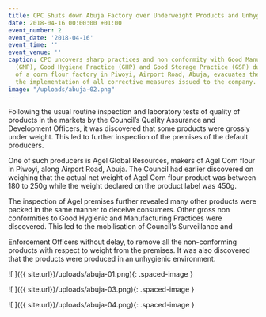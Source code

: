 ```yaml
---
title: CPC Shuts down Abuja Factory over Underweight Products and Unhygienic Environment
date: 2018-04-16 00:00:00 +01:00
event_number: 2
event_date: '2018-04-16'
event_time: ''
event_venue: ''
caption: CPC uncovers sharp practices and non conformity with Good Manufacturing Practice
  (GMP), Good Hygiene Practice (GHP) and Good Storage Practice (GSP) during the inspection
  of a corn flour factory in Piwoyi, Airport Road, Abuja, evacuates the product pending
  the implementation of all corrective measures issued to the company.
image: "/uploads/abuja-02.png"
---
```


Following the usual routine inspection and laboratory tests of quality of products in the markets by the Council’s Quality Assurance and Development Officers, it was discovered that some products were grossly under weight. This led to further inspection of the premises of the default producers.

One of such producers is Agel Global Resources, makers of Agel Corn flour in Piwoyi, along Airport Road, Abuja. The Council had earlier discovered on weighing that the actual net weight of Agel Corn flour product was between 180 to 250g while the weight declared on the product label was 450g.

The inspection of Agel premises further revealed many other products were packed in the same manner to deceive consumers. Other gross non conformities to Good Hygienic and Manufacturing Practices were discovered. This led to the mobilisation of Council’s Surveillance and

Enforcement Officers without delay, to remove all the non-conforming products with respect to weight from the premises. It was also discovered that the products were produced in an unhygienic environment.


![ ]({{ site.url}}/uploads/abuja-01.png){: .spaced-image }

![ ]({{ site.url}}/uploads/abuja-03.png){: .spaced-image }

![ ]({{ site.url}}/uploads/abuja-04.png){: .spaced-image }